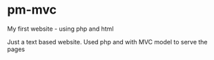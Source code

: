 # pm-mvc
My first website - using php and html

Just a text based website. Used php and with MVC model to serve the pages

